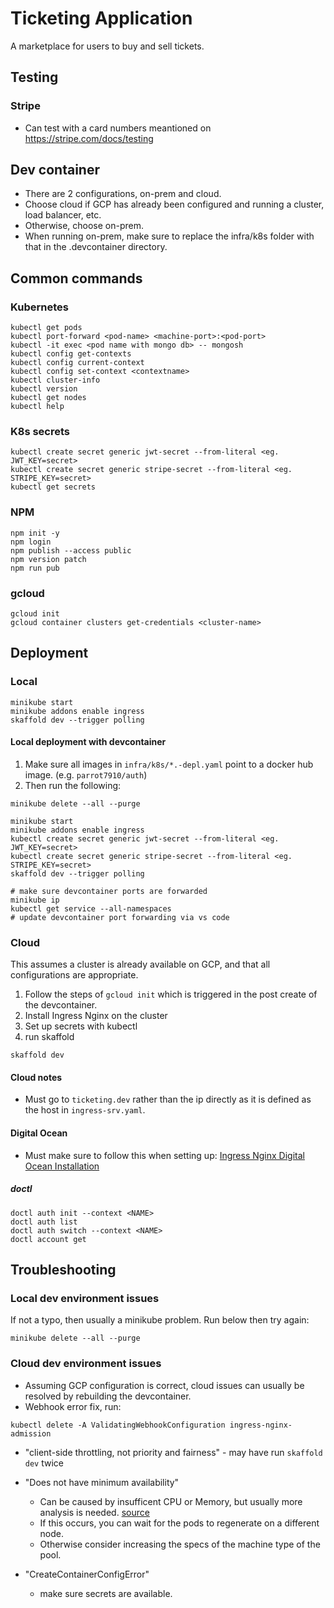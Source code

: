 # Ticketing Application

A marketplace for users to buy and sell tickets.

## Testing

### Stripe

-   Can test with a card numbers meantioned on https://stripe.com/docs/testing

## Dev container

-   There are 2 configurations, on-prem and cloud.
-   Choose cloud if GCP has already been configured and running a cluster, load balancer, etc.
-   Otherwise, choose on-prem.
-   When running on-prem, make sure to replace the infra/k8s folder with that in the .devcontainer directory.

## Common commands

### Kubernetes

```
kubectl get pods
kubectl port-forward <pod-name> <machine-port>:<pod-port>
kubectl -it exec <pod name with mongo db> -- mongosh
kubectl config get-contexts
kubectl config current-context
kubectl config set-context <contextname>
kubectl cluster-info
kubectl version
kubectl get nodes
kubectl help
```

### K8s secrets

```
kubectl create secret generic jwt-secret --from-literal <eg. JWT_KEY=secret>
kubectl create secret generic stripe-secret --from-literal <eg. STRIPE_KEY=secret>
kubectl get secrets
```

### NPM

```
npm init -y
npm login
npm publish --access public
npm version patch
npm run pub
```

### gcloud

```
gcloud init
gcloud container clusters get-credentials <cluster-name>
```

## Deployment

### Local

```
minikube start
minikube addons enable ingress
skaffold dev --trigger polling
```

#### Local deployment with devcontainer

1. Make sure all images in `infra/k8s/*.-depl.yaml` point to a docker hub image. (e.g. `parrot7910/auth`)
2. Then run the following:

```
minikube delete --all --purge

minikube start
minikube addons enable ingress
kubectl create secret generic jwt-secret --from-literal <eg. JWT_KEY=secret>
kubectl create secret generic stripe-secret --from-literal <eg. STRIPE_KEY=secret>
skaffold dev --trigger polling

# make sure devcontainer ports are forwarded
minikube ip
kubectl get service --all-namespaces
# update devcontainer port forwarding via vs code
```

### Cloud

This assumes a cluster is already available on GCP, and that all configurations are appropriate.

1. Follow the steps of `gcloud init` which is triggered in the post create of the devcontainer.
2. Install Ingress Nginx on the cluster
3. Set up secrets with kubectl
4. run skaffold

```
skaffold dev
```

#### Cloud notes

-   Must go to `ticketing.dev` rather than the ip directly as it is defined as the host in `ingress-srv.yaml`.

#### Digital Ocean

- Must make sure to follow this when setting up: [Ingress Nginx Digital Ocean Installation](https://kubernetes.github.io/ingress-nginx/deploy/#digital-ocean)

##### doctl

```
doctl auth init --context <NAME>
doctl auth list
doctl auth switch --context <NAME>
doctl account get
```

## Troubleshooting

### Local dev environment issues

If not a typo, then usually a minikube problem. Run below then try again:

```
minikube delete --all --purge
```

### Cloud dev environment issues

-   Assuming GCP configuration is correct, cloud issues can usually be resolved by rebuilding the devcontainer.
-   Webhook error fix, run:

```
kubectl delete -A ValidatingWebhookConfiguration ingress-nginx-admission
```

-   "client-side throttling, not priority and fairness" - may have run `skaffold dev` twice

-   "Does not have minimum availability"

    -   Can be caused by insufficent CPU or Memory, but usually more analysis is needed. [source](https://devops.stackexchange.com/questions/3980/what-does-does-not-have-minimum-availability-in-k8s-mean)
    -   If this occurs, you can wait for the pods to regenerate on a different node.
    -   Otherwise consider increasing the specs of the machine type of the pool.

-   "CreateContainerConfigError"
    -   make sure secrets are available.
